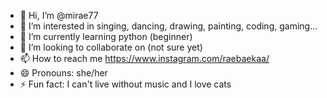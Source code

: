 - 👋 Hi, I’m @mirae77
- 👀 I’m interested in singing, dancing, drawing, painting, coding, gaming...
- 🌱 I’m currently learning python (beginner) 
- 💞️ I’m looking to collaborate on (not sure yet)
- 📫 How to reach me https://www.instagram.com/raebaekaa/
- 😄 Pronouns: she/her
- ⚡ Fun fact: I can't live without music and I love cats

<!---
mirae77/mirae77 is a ✨ special ✨ repository because its `README.md` (this file) appears on your GitHub profile.
You can click the Preview link to take a look at your changes.
--->
